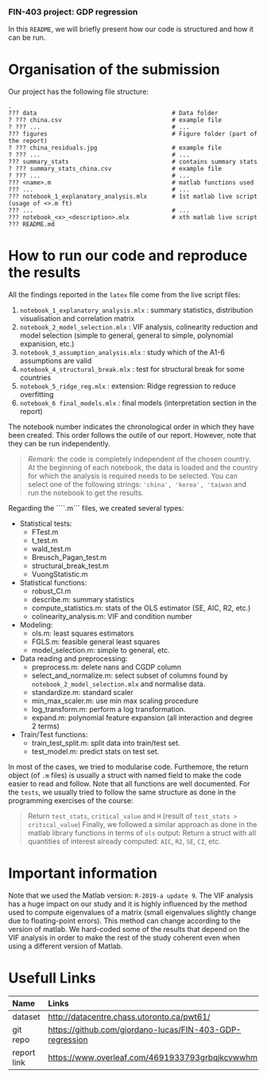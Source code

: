 ### FIN-403 project: GDP  regression

In this `README`, we will briefly present how our code is structured and how it can be run.

# Organisation of the submission
 
Our project has the following file structure:

    .
    ??? data                                      # Data folder
    ? ??? china.csv                               # example file 
    ? ??? ...                                     # ...
    ??? figures                                   # Figure folder (part of the report)
    ? ??? china_residuals.jpg                     # example file 
    ? ??? ...                                     # ...
    ??? summary_stats                             # contains summary stats
    ? ??? summary_stats_china.csv                 # example file 
    ? ??? ...                                     # ...
    ??? <name>.m                                  # matlab functions used
    ??? ...                                       # ...
    ??? notebook_1_explanatory_analysis.mlx       # 1st matlab live script (usage of <>.m ft)
    ??? ...                                       # ...
    ??? notebook_<x>_<description>.mlx            # xth matlab live script
    ??? README.md               

# How to run our code and reproduce the results

All the findings reported in the `latex` file come from the live script files:

1. `notebook_1_explanatory_analysis.mlx` : summary statistics, distribution visualisation and correlation matrix
2. `notebook_2_model_selection.mlx`      : VIF analysis, colinearity reduction and model selection (simple to general, general to simple, polynomial expanision, etc.)
3. `notebook_3_assumption_analysis.mlx`  : study which of the A1-6 assumptions are valid 
4. `notebook_4_structural_break.mlx`     : test for structural break for some countries
5. `notebook_5_ridge_reg.mlx`            : extension: Ridge regression to reduce overfitting
6. `notebook_6 final_models.mlx`         : final models (interpretation section in the report)

The notebook number indicates the chronological order in which they have been created. This order follows the outile of our report.
However, note that they can be run independently.

> *Remark*: the code is completely independent of the chosen country. At the beginning of each notebook, the data is loaded and the 
country for which the analysis is required needs to be selected. You can select one of the following strings: ```'china', 'korea', 'taiwan``` 
and run the notebook to get the results.

Regarding the ````.m``` files, we created several types:

* Statistical tests:
    * FTest.m
    * t_test.m
    * wald_test.m
    * Breusch_Pagan_test.m
    * structural_break_test.m
    * VuongStatistic.m
* Statistical functions:
    * robust_CI.m
    * describe.m: summary statistics
    * compute_statistics.m: stats of the OLS estimator (SE, AIC, R2, etc.)
    * colinearity_analysis.m: VIF and condition number
* Modeling:
    * ols.m: least squares estimators
    * FGLS.m: feasible general least squares
    * model_selection.m: simple to general, etc.
* Data reading and preprocessing:
    * preprocess.m: delete nans and CGDP column
    * select_and_normalize.m: select subset of columns found by `notebook_2_model_selection.mlx` and normalise data.
    * standardize.m: standard scaler
    * min_max_scaler.m: use min max scaling procedure
    * log_transform.m: perform a log transformation.
    * expand.m: polynomial feature expansion (all interaction and degree 2 terms)
* Train/Test functions: 
    * train_test_split.m: split data into train/test set.
    * test_model.m: predict stats on test set.

In most of the cases, we tried to modularise code. Furthemore, the return object (of ```.m``` files) is usually a struct with named field to make the code easier to read and follow.
Note that all functions are well documented. For the `tests`, we usually tried to follow the same structure as done in the programming exercises of the course:
> Return `test_stats`, `critical_value` and `H` (result of `test_stats > critical_value`)
Finally, we followed a similar approach as done in the matlab library functions in terms of `ols` output:
> Return a struct with all quantities of interest already computed: `AIC`, `R2`, `SE`, `CI`, etc.

# Important information

Note that we used the Matlab version: `R-2019-a update 9`.
The VIF analysis has a huge impact on our study and it is highly influenced by the method used to compute eigenvalues of a matrix (small eigenvalues slightly change due to floating-point errors). This method can change according to the version of matlab. 
We hard-coded some of the results that depend on the VIF analysis in order to make the rest of the study coherent even when using a different version of Matlab.

# Usefull Links 


|Name        |Links                                                         |
|:-----------|:-------------------------------------------------------------|
|dataset     |  http://datacentre.chass.utoronto.ca/pwt61/                  |
|git repo    |  https://github.com/giordano-lucas/FIN-403-GDP-regression    |
|report link |  https://www.overleaf.com/4691933793grbqjkcvwwhm             |



